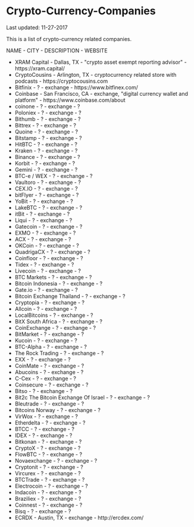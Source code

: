 # Crypto-Currency-Companies

Last updated: 11-27-2017

This is a list of crypto-currency related companies. 

NAME - CITY - DESCRIPTION - WEBSITE<br/>
<ul>
<li>XRAM Capital - Dallas, TX - "crypto asset exempt reporting advisor" - https://xram.capital/</li>
<li>CryptoCousins - Arlington, TX - cryptocurrency related store with podcasts - https://cryptocousins.com</li>
<li>Bitfinix - ? - exchange - https://www.bitfinex.com/</li>
<li>Coinbase - San Francisco, CA - exchange, "digital currency wallet and platform" - https://www.coinbase.com/about</li>
<li>coinone - ? - exchange - ?</li>
<li>Poloniex - ? - exchange - ?</li>
<li>Bithumb - ? - exchange - ?</li>
<li>Bittrex - ? - exchange - ?</li>
<li>Quoine - ? - exchange - ?</li>
<li>Bitstamp - ? - exchange - ?</li>
<li>HitBTC - ? - exchange - ?</li>
<li>Kraken - ? - exchange - ?</li>
<li>Binance - ? - exchange - ?</li>
<li>Korbit - ? - exchange - ?</li>
<li>Gemini - ? - exchange - ?</li>
<li>BTC-e / WEX - ? - exchange - ?</li>
<li>Vaultoro - ? - exchange - ?</li>
<li>CEX.IO - ? - exchange - ?</li>
<li>bitFlyer - ? - exchange - ?</li>
<li>YoBit - ? - exchange - ?</li>
<li>LakeBTC - ? - exchange - ?</li>
<li>itBit - ? - exchange - ?</li>
<li>Liqui - ? - exchange - ?</li>
<li>Gatecoin - ? - exchange - ?</li>
<li>EXMO - ? - exchange - ?</li>
<li>ACX - ? - exchange - ?</li>
<li>OKCoin - ? - exchange - ?</li>
<li>QuadrigaCX - ? - exchange - ?</li>
<li>Coinfloor - ? - exchange - ?</li>
<li>Tidex - ? - exchange - ?</li>
<li>Livecoin - ? - exchange - ?</li>
<li>BTC Markets - ? - exchange - ?</li>
<li>Bitcoin Indonesia - ? - exchange - ?</li>
<li>Gate.io - ? - exchange - ?</li>
<li>Bitcoin Exchange Thailand - ? - exchange - ?</li>
<li>Cryptopia - ? - exchange - ?</li>
<li>Allcoin - ? - exchange - ?</li>
<li>LocalBitcoins - ? - exchange - ?</li>
<li>BitX South Africa - ? - exchange - ?</li>
<li>CoinExchange - ? - exchange - ?</li>
<li>BitMarket - ? - exchange - ?</li>
<li>Kucoin - ? - exchange - ?</li>
<li>BTC-Alpha - ? - exchange - ?</li>
<li>The Rock Trading - ? - exchange - ?</li>
<li>EXX - ? - exchange - ?</li>
<li>CoinMate - ? - exchange - ?</li>
<li>Abucoins - ? - exchange - ?</li>
<li>C-Cex - ? - exchange - ?</li>
<li>Coinsecure - ? - exchange - ?</li>
<li>Bitso - ? - exchange - ?</li>
<li>Bit2c The Bitcoin Exchange Of Israel - ? - exchange - ?</li>
<li>Bleutrade - ? - exchange - ?</li>
<li>Bitcoins Norway - ? - exchange - ?</li>
<li>VirWox - ? - exchange - ?</li>
<li>Etherdelta - ? - exchange - ?</li>
<li>BTCC - ? - exchange - ?</li>
<li>IDEX - ? - exchange - ?</li>
<li>Bitkonan - ? - exchange - ?</li>
<li>CryptoX - ? - exchange - ?</li>
<li>FlowBTC - ? - exchange - ?</li>
<li>Novaexchange - ? - exchange - ?</li>
<li>Cryptonit - ? - exchange - ?</li>
<li>Vircurex - ? - exchange - ?</li>
<li>BTCTrade - ? - exchange - ?</li>
<li>Electrocoin - ? - exchange - ?</li>
<li>Indacoin - ? - exchange - ?</li>
<li>Braziliex - ? - exchange - ?</li>
<li>Coinnest - ? - exchange - ?</li>
<li>Bisq - ? - exchange - ?</li>
<li>ECRDX - Austin, TX - exchange - http://ercdex.com/</li>
</ul>
